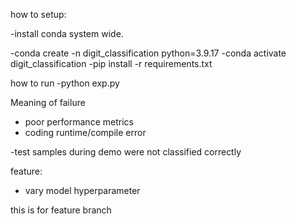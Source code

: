 how to setup:

-install conda system wide.

-conda create -n digit_classification python=3.9.17
-conda activate digit_classification
-pip install -r requirements.txt

how to run 
-python exp.py

Meaning of failure
- poor performance metrics
- coding runtime/compile error


-test samples during demo were not classified correctly

feature:
- vary model hyperparameter

this is for feature branch
